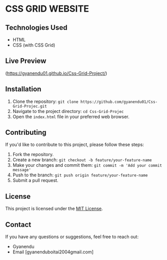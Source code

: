 # CSS GRID WEBSITE

## Technologies Used

- HTML
- CSS (with CSS Grid)

## Live Preview
(https://gyanendu01.github.io/Css-Grid-Project/)

## Installation

1. Clone the repository: `git clone https://github.com/gyanendu01/Css-Grid-Projec.git`
2. Navigate to the project directory: `cd Css-Grid-Projec`
3. Open the `index.html` file in your preferred web browser.


## Contributing

If you'd like to contribute to this project, please follow these steps:

1. Fork the repository.
2. Create a new branch: `git checkout -b feature/your-feature-name`
3. Make your changes and commit them: `git commit -m 'Add your commit message'`
4. Push to the branch: `git push origin feature/your-feature-name`
5. Submit a pull request.


## License

This project is licensed under the [MIT License](LICENSE.md).

## Contact
If you have any questions or suggestions, feel free to reach out:

- Gyanendu
- Email [gyanenduboitai2004gmail.com]

